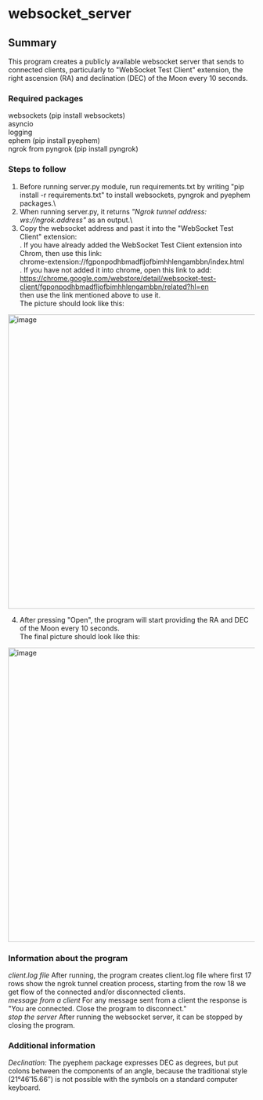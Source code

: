 # websocket_server
## Summary
This program creates a publicly available websocket server that sends to connected clients, particularly to "WebSocket Test Client" extension, the right ascension (RA) and declination (DEC) of the Moon every 10 seconds.

### Required packages
websockets (pip install websockets)\
asyncio\
logging\
ephem (pip install pyephem)\
ngrok from pyngrok (pip install pyngrok)

### Steps to follow
1. Before running server.py module, run requirements.txt by writing "pip install -r requirements.txt" to install websockets, pyngrok and pyephem packages.\
2. When running server.py, it returns _"Ngrok tunnel address: ws://ngrok.address"_ as an output.\
3. Copy the websocket address and past it into the "WebSocket Test Client" extension:\
  . If you have already added the WebSocket Test Client extension into Chrom, then use this link:\
  chrome-extension://fgponpodhbmadfljofbimhhlengambbn/index.html \
  . If you have not added it into chrome, open this link to add:\
  https://chrome.google.com/webstore/detail/websocket-test-client/fgponpodhbmadfljofbimhhlengambbn/related?hl=en \
  then use the link mentioned above to use it.\
The picture should look like this:
<img width="600" alt="image" src="https://user-images.githubusercontent.com/82014669/119537994-b047ad00-bd9b-11eb-8307-47b98a7a7172.png">
 
4. After pressing "Open", the program will start providing the RA and DEC of the Moon every 10 seconds.\
The final picture should look like this:
<img width="600" alt="image" src="https://user-images.githubusercontent.com/82014669/119538613-572c4900-bd9c-11eb-9c00-52d0466dd726.png">
 
### Information about the program
_client.log file_ After running, the program creates client.log file where first 17 rows show the ngrok tunnel creation process, starting from the row 18 we get flow of the connected and/or disconnected clients.\
_message from a client_ For any message sent from a client the response is "You are connected. Close the program to disconnect."\
_stop the server_ After running the websocket server, it can be stopped by closing the program. 


### Additional information
_Declination:_ The pyephem package expresses DEC as degrees, but put colons between the components of an angle, because the traditional style (21°46′15.66′′) is not possible with the symbols on a standard computer keyboard.





  

